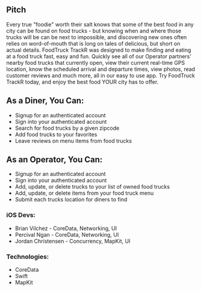 ## Pitch
Every true "foodie" worth their salt knows that some of the best food in any city can be found on food trucks - but knowing when and where those trucks will be can be next to impossible, and discovering new ones often relies on word-of-mouth that is long on tales of delicious, but short on actual details. FoodTruck TrackR was designed to make finding and eating at a food truck fast, easy and fun.  Quickly see all of our Operator partners' nearby food trucks that currently open, view their current real-time GPS location, know the scheduled arrival and departure times, view photos, read customer reviews and much more, all in our easy to use app.  Try FoodTruck TrackR today, and enjoy the best food YOUR city has to offer.

## As a Diner, You Can:
- Signup for an authenticated account
- Sign into your authenticated account
- Search for food trucks by a given zipcode
- Add food trucks to your favorites
- Leave reviews on menu items from food trucks

## As an Operator, You Can:
- Signup for an authenticated account
- Sign into your authenticated account
- Add, update, or delete trucks to your list of owned food trucks
- Add, update, or delete items from your food truck menu
- Submit each trucks location for diners to find

### iOS Devs:
- Brian Vilchez - CoreData, Networking, UI
- Percival Ngan - CoreData, Networking, UI
- Jordan Christensen - Concurrency, MapKit, UI

### Technologies:
- CoreData
- Swift
- MapKit
